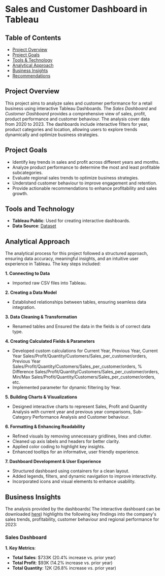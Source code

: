 # Sales and Customer Dashboard in Tableau
## Table of Contents
- [Project Overview](#project-overview)
- [Project Goals](#project-goals)
- [Tools & Technology](#tools-and-technology)
- [Analytical Approach](#analytical-approach)
- [Business Insights](#business-insights)
- [Recommendations](#recommendations)

## Project Overview
This project aims to analyze sales and customer performance for a retail business using interactive Tableau Dashboards. The *Sales Dashboard* and *Customer Dashboard* provides a comprehensive view of sales, profit, product performance and customer behaviour. The analysis cover data from 2020 to 2023. The dashboards include interactive filters for year, product categories and location, allowing users to explore trends dynamically and optimize business strategies. 

## Project Goals
- Identify key trends in sales and profit across different years and months.
- Analyze product performance to determine the most and least profitable subcategories.
- Evaluate regional sales trends to optimize business strategies.
- Understand customer behaviour to improve engagement and retention.
- Provide actionable recommendations to enhance profitability and sales growth.

## Tools and Technology
- **Tableau Public**: Used for creating interactive dashboards.
- **Data Source**: <a href ="https://github.com/PallaviSharma04/Sales-and-Customer-Dashboard-Tableau-Project/tree/main/Dataset"> Dataset </a>

## Analytical Approach
The analytical process for this project followed a structured approach, ensuring data accuracy, meaningful insights, and an intuitive user experience in Tableau. The key steps included:

**1. Connecting to Data** 
  - Imported raw CSV files into Tableau.

**2. Creating a Data Model**
  - Established relationships between tables, ensuring seamless data integration.

**3. Data Cleaning & Transformation**
  - Renamed tables and Ensured the data in the fields is of correct data type.

**4. Creating Calculated Fields & Parameters**
  
  - Developed custom calculations for Current Year, Previous Year, Current Year Sales/Profit/Quantity/Customers/Sales_per_customer/orders, Previous Year Sales/Profit/Quantity/Customers/Sales_per_customer/orders, % Difference Sales/Profit/Quantity/Customers/Sales_per_customer/orders, Min/Max Sales/Profit/Quantity/Customers/Sales_per_customer/orders, etc.
  - Implemented parameter for dynamic filtering by Year.

**5. Building Charts & Visualizations**
  
  - Designed interactive charts to represent Sales, Profit and Quantity Analysis with current year and previous year comparisons, Sub-Category Performance Analysis and Customer behaviour.

**6. Formatting & Enhancing Readability**

  - Refined visuals by removing unnecessary gridlines, lines and clutter.
  - Cleaned up axis labels and headers for better clarity.
  - Applied color coding to highlight key insights.
  - Enhanced tooltips for an informative, user friendly experience.

**7. Dashboard Development & User Experience**
  - Structured dashboard using containers for a clean layout.
  - Added legends, filters, and dynamic navigation to improve interactivity.
  - Incorporated icons and visual elements to enhance usability.

## Business Insights
The analysis provided by the dashboards( The interactive dashboard can be downloaded <a href="https://public.tableau.com/app/profile/pallavi.sharma4076/viz/SalesCustomerDashboard_17377065104000/SalesDashboard">here</a>) highlights the following key findings into the company's sales trends, profitability, customer behaviour and regional performance for 2023:
### Sales Dashboard
**1. Key Metrics**:
- **Total Sales**: $733K (20.4% increase vs. prior year)
- **Total Profit**: $93K (14.2% increase vs. prior year)
- **Total Quantity**: 12K (26.8% increase vs. prior year)

